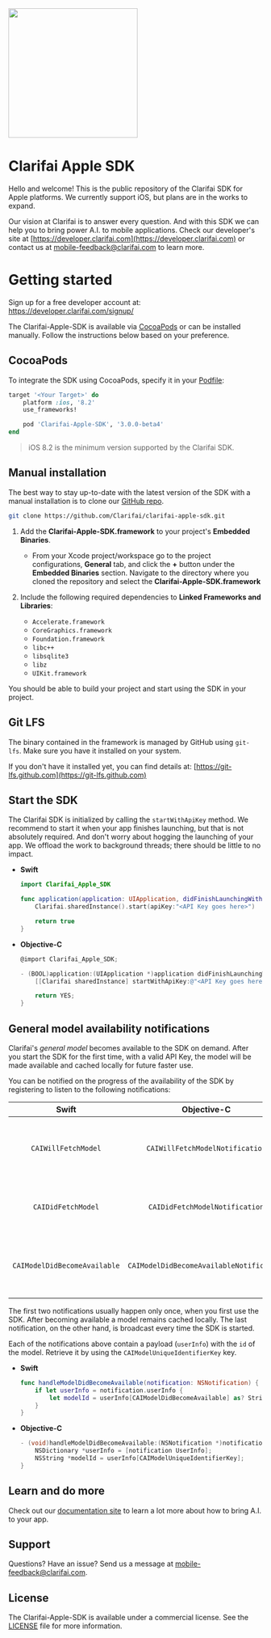 <img src="https://clarifai.com/static/images/logo.png" width="256">

# Clarifai Apple SDK

Hello and welcome! This is the public repository of the Clarifai SDK for Apple platforms. We currently support iOS, but plans are in the works to expand.

Our vision at Clarifai is to answer every question. And with this SDK we can help you to bring power A.I. to mobile applications. Check our developer's site at [https://developer.clarifai.com](https://developer.clarifai.com) or contact us at <mobile-feedback@clarifai.com> to learn more.

# Getting started

Sign up for a free developer account at: https://developer.clarifai.com/signup/

The Clarifai-Apple-SDK is available via [CocoaPods](https://cocoapods.org/?q=clarifai-apple-sdk) or can be installed manually. Follow the instructions below based on your preference.


## CocoaPods

To integrate the SDK using CocoaPods, specify it in your [Podfile](https://guides.cocoapods.org/syntax/podfile.html):

```ruby
target '<Your Target>' do
    platform :ios, '8.2'
    use_frameworks!

    pod 'Clarifai-Apple-SDK', '3.0.0-beta4'
end
```

> iOS 8.2 is the minimum version supported by the Clarifai SDK.


## Manual installation

The best way to stay up-to-date with the latest version of the SDK with a manual installation is to clone our [GitHub repo](https://github.com/Clarifai/clarifai-apple-sdk.git).

```bash
git clone https://github.com/Clarifai/clarifai-apple-sdk.git
```

1. Add the **Clarifai-Apple-SDK.framework** to your project's **Embedded Binaries**.

    * From your Xcode project/workspace go to the project configurations, **General** tab, and click the **+** button under the **Embedded Binaries** section. Navigate to the directory where you cloned the repository and select the **Clarifai-Apple-SDK.framework**

2. Include the following required dependencies to **Linked Frameworks and Libraries**:

    * `Accelerate.framework`
    * `CoreGraphics.framework`
    * `Foundation.framework`
    * `libc++`
    * `libsqlite3`
    * `libz`
    * `UIKit.framework`

You should be able to build your project and start using the SDK in your project.


## Git LFS

The binary contained in the framework is managed by GitHub using `git-lfs`. Make sure you have it installed on your system.

If you don't have it installed yet, you can find details at: [https://git-lfs.github.com](https://git-lfs.github.com)


## Start the SDK

The Clarifai SDK is initialized by calling the `startWithApiKey` method. We recommend to start it when your app finishes launching, but that is not absolutely required. And don't worry about hogging the launching of your app. We offload the work to background threads; there should be little to no impact.

* **Swift**

    ```swift
    import Clarifai_Apple_SDK

    func application(application: UIApplication, didFinishLaunchingWithOptions launchOptions: [NSObject: AnyObject]?) -> Bool {
        Clarifai.sharedInstance().start(apiKey:"<API Key goes here>")

        return true
    }
    ```

* **Objective-C**

    ```objective-c
    @import Clarifai_Apple_SDK;

    - (BOOL)application:(UIApplication *)application didFinishLaunchingWithOptions:(NSDictionary *)launchOptions {
        [[Clarifai sharedInstance] startWithApiKey:@"<API Key goes here>"];

        return YES;
    }
    ```


## General model availability notifications

Clarifai's *general model* becomes available to the SDK on demand. After you start the SDK for the first time, with a valid API Key, the model will be made available and cached locally for future faster use.

You can be notified on the progress of the availability of the SDK by registering to listen to the following notifications:

| Swift | Objective-C | Description |
|:---:|:---:|:---|
| `CAIWillFetchModel` | `CAIWillFetchModelNotification` | Broadcast right before the SDK begins fetching a model |
| `CAIDidFetchModel` | `CAIDidFetchModelNotification` | Broadcast right after a model has been fetched |
| `CAIModelDidBecomeAvailable` | `CAIModelDidBecomeAvailableNotification` | Broadcast when a model has become available to use |

The first two notifications usually happen only once, when you first use the SDK. After becoming available a model remains cached locally. The last notification, on the other hand, is broadcast every time the SDK is started.

Each of the notifications above contain a payload (`userInfo`) with the `id` of the model. Retrieve it by using the `CAIModelUniqueIdentifierKey` key.

* **Swift**

    ```swift
    func handleModelDidBecomeAvailable(notification: NSNotification) {
        if let userInfo = notification.userInfo {
            let modelId = userInfo[CAIModelDidBecomeAvailable] as? String
        }
    }
    ```

* **Objective-C**

    ```objective-c
    - (void)handleModelDidBecomeAvailable:(NSNotification *)notification {
        NSDictionary *userInfo = [notification UserInfo];
        NSString *modelId = userInfo[CAIModelUniqueIdentifierKey];
    }
    ```

## Learn and do more

Check out our [documentation site](https://developer.clarifai.com/docs/) to learn a lot more about how to bring A.I. to your app.


## Support

Questions? Have an issue? Send us a message at <mobile-feedback@clarifai.com>.


## License

The Clarifai-Apple-SDK is available under a commercial license. See the [LICENSE](https://github.com/Clarifai/clarifai-apple-sdk/blob/master/LICENSE) file for more information.

